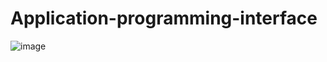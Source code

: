 # Application-programming-interface

![image](https://github.com/ranbirsingh-max/Application-programming-interface/assets/106223825/b94b5cf7-2e9c-42a1-b2b7-6a2a9b3dfde0)

